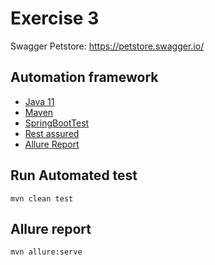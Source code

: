 # Exercise 3
Swagger Petstore: https://petstore.swagger.io/

## Automation framework

* [Java 11](https://openjdk.java.net/projects/jdk/11/)
* [Maven](https://maven.apache.org/docs/3.8.1/release-notes.html)
* [SpringBootTest](https://spring.io/guides/gs/testing-web/)
* [Rest assured](http://rest-assured.io/)
* [Allure Report](https://docs.qameta.io/allure/)

## Run Automated test 

```
mvn clean test
```
## Allure report
```
mvn allure:serve
```
